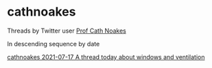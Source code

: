 # cathnoakes

Threads by Twitter user [Prof Cath Noakes](https://twitter.com/cathnoakes)

In descending sequence by date

[cathnoakes 2021-07-17 A thread today about windows and ventilation](/cathnoakes/CathNoakes%202021-07-17%20A%20thread%20today%20about%20windows%20and%20ventilation.pdf)

